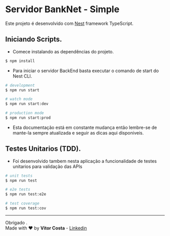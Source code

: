 # Servidor BankNet - Simple

Este projeto é desenvolvido com [Nest](https://github.com/nestjs/nest) framework TypeScript.

## Iniciando Scripts.

* Comece instalando as dependências do projeto.

```bash
$ npm install
```

* Para iniciar o servidor BackEnd basta executar o comando de start do Nest CLI.

```bash
# development
$ npm run start

# watch mode
$ npm run start:dev

# production mode
$ npm run start:prod
```

* Esta documentação está em constante mudança então lembre-se de mante-la sempre atualizada e seguir as dicas aqui disponiveis.

## Testes Unitarios (TDD).

* Foi desenvolvido tambem nesta aplicação a funcionalidade de testes unitarios para validação das APIs

```bash
# unit tests
$ npm run test

# e2e tests
$ npm run test:e2e

# test coverage
$ npm run test:cov
```

---

Obrigado .\
Made with :heart: by **Vitor Costa** - [Linkedin](https://www.linkedin.com/in/vitor-costa-10566b22a/)
